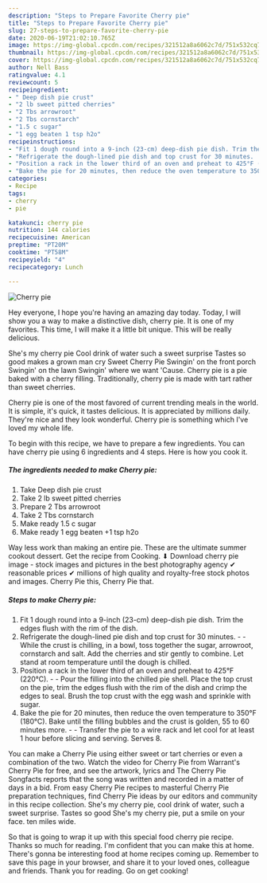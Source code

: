 ```yaml
---
description: "Steps to Prepare Favorite Cherry pie"
title: "Steps to Prepare Favorite Cherry pie"
slug: 27-steps-to-prepare-favorite-cherry-pie
date: 2020-06-19T21:02:10.765Z
image: https://img-global.cpcdn.com/recipes/321512a8a6062c7d/751x532cq70/cherry-pie-recipe-main-photo.jpg
thumbnail: https://img-global.cpcdn.com/recipes/321512a8a6062c7d/751x532cq70/cherry-pie-recipe-main-photo.jpg
cover: https://img-global.cpcdn.com/recipes/321512a8a6062c7d/751x532cq70/cherry-pie-recipe-main-photo.jpg
author: Nell Bass
ratingvalue: 4.1
reviewcount: 5
recipeingredient:
- " Deep dish pie crust"
- "2 lb sweet pitted cherries"
- "2 Tbs arrowroot"
- "2 Tbs cornstarch"
- "1.5 c sugar"
- "1 egg beaten 1 tsp h2o"
recipeinstructions:
- "Fit 1 dough round into a 9-inch (23-cm) deep-dish pie dish. Trim the edges flush with the rim of the dish."
- "Refrigerate the dough-lined pie dish and top crust for 30 minutes.  While the crust is chilling, in a bowl, toss together the sugar, arrowroot, cornstarch and salt. Add the cherries and stir gently to combine. Let stand at room temperature until the dough is chilled."
- "Position a rack in the lower third of an oven and preheat to 425°F (220°C).  Pour the filling into the chilled pie shell. Place the top crust on the pie, trim the edges flush with the rim of the dish and crimp the edges to seal. Brush the top crust with the egg wash and sprinkle with sugar."
- "Bake the pie for 20 minutes, then reduce the oven temperature to 350°F (180°C). Bake until the filling bubbles and the crust is golden, 55 to 60 minutes more.  Transfer the pie to a wire rack and let cool for at least 1 hour before slicing and serving. Serves 8."
categories:
- Recipe
tags:
- cherry
- pie

katakunci: cherry pie 
nutrition: 144 calories
recipecuisine: American
preptime: "PT20M"
cooktime: "PT58M"
recipeyield: "4"
recipecategory: Lunch

---
```



![Cherry pie](https://img-global.cpcdn.com/recipes/321512a8a6062c7d/751x532cq70/cherry-pie-recipe-main-photo.jpg)

Hey everyone, I hope you're having an amazing day today. Today, I will show you a way to make a distinctive dish, cherry pie. It is one of my favorites. This time, I will make it a little bit unique. This will be really delicious.

She&#39;s my cherry pie Cool drink of water such a sweet surprise Tastes so good makes a grown man cry Sweet Cherry Pie Swingin&#39; on the front porch Swingin&#39; on the lawn Swingin&#39; where we want &#39;Cause. Cherry pie is a pie baked with a cherry filling. Traditionally, cherry pie is made with tart rather than sweet cherries.

Cherry pie is one of the most favored of current trending meals in the world. It is simple, it's quick, it tastes delicious. It is appreciated by millions daily. They're nice and they look wonderful. Cherry pie is something which I've loved my whole life.


To begin with this recipe, we have to prepare a few ingredients. You can have cherry pie using 6 ingredients and 4 steps. Here is how you cook it.

<!--inarticleads1-->

##### The ingredients needed to make Cherry pie:

1. Take  Deep dish pie crust
1. Take 2 lb sweet pitted cherries
1. Prepare 2 Tbs arrowroot
1. Take 2 Tbs cornstarch
1. Make ready 1.5 c sugar
1. Make ready 1 egg beaten +1 tsp h2o


Way less work than making an entire pie. These are the ultimate summer cookout dessert. Get the recipe from Cooking. ⬇ Download cherry pie image - stock images and pictures in the best photography agency ✔ reasonable prices ✔ millions of high quality and royalty-free stock photos and images. Cherry Pie this, Cherry Pie that. 

<!--inarticleads2-->

##### Steps to make Cherry pie:

1. Fit 1 dough round into a 9-inch (23-cm) deep-dish pie dish. Trim the edges flush with the rim of the dish.
1. Refrigerate the dough-lined pie dish and top crust for 30 minutes. -  - While the crust is chilling, in a bowl, toss together the sugar, arrowroot, cornstarch and salt. Add the cherries and stir gently to combine. Let stand at room temperature until the dough is chilled.
1. Position a rack in the lower third of an oven and preheat to 425°F (220°C). -  - Pour the filling into the chilled pie shell. Place the top crust on the pie, trim the edges flush with the rim of the dish and crimp the edges to seal. Brush the top crust with the egg wash and sprinkle with sugar.
1. Bake the pie for 20 minutes, then reduce the oven temperature to 350°F (180°C). Bake until the filling bubbles and the crust is golden, 55 to 60 minutes more. -  - Transfer the pie to a wire rack and let cool for at least 1 hour before slicing and serving. Serves 8.


You can make a Cherry Pie using either sweet or tart cherries or even a combination of the two. Watch the video for Cherry Pie from Warrant&#39;s Cherry Pie for free, and see the artwork, lyrics and The Cherry Pie Songfacts reports that the song was written and recorded in a matter of days in a bid. From easy Cherry Pie recipes to masterful Cherry Pie preparation techniques, find Cherry Pie ideas by our editors and community in this recipe collection. She&#39;s my cherry pie, cool drink of water, such a sweet surprise. Tastes so good She&#39;s my cherry pie, put a smile on your face. ten miles wide. 

So that is going to wrap it up with this special food cherry pie recipe. Thanks so much for reading. I'm confident that you can make this at home. There's gonna be interesting food at home recipes coming up. Remember to save this page in your browser, and share it to your loved ones, colleague and friends. Thank you for reading. Go on get cooking!
